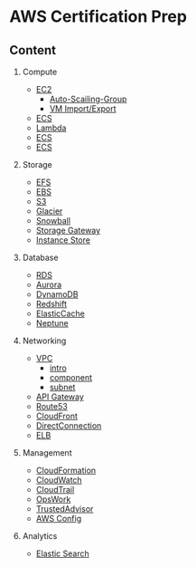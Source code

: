 # AWS Certification Prep

## Content

1.  Compute

    - [EC2](https://github.com/BravoChos/aws-saa-certification/tree/master/solutionArchitect/01_compute/01_EC2)
      - [Auto-Scailing-Group](https://github.com/BravoChos/aws-saa-certification/tree/master/solutionArchitect/01_compute/01_EC2/Auto-Scaling-Group)
      - [VM Import/Export](https://github.com/BravoChos/aws-saa-certification/tree/master/solutionArchitect/01_compute/01_EC2/VM%20Import/Export)
    - [ECS](https://github.com/BravoChos/aws-saa-certification/tree/master/solutionArchitect/01_compute/02_ECS)
    - [Lambda](https://github.com/BravoChos/aws-saa-certification/tree/master/solutionArchitect/01_compute/03_Lambda)
    - [ECS](https://github.com/BravoChos/aws-saa-certification/tree/master/solutionArchitect/01_compute/04_ElasticBeanStalk)
    - [ECS](https://github.com/BravoChos/aws-saa-certification/tree/master/solutionArchitect/01_compute/05_LightSail)

2.  Storage

    - [EFS](https://github.com/BravoChos/aws-saa-certification/tree/master/solutionArchitect/02_storage/01_EFS)
    - [EBS](https://github.com/BravoChos/aws-saa-certification/tree/master/solutionArchitect/02_storage/02_EBS)
    - [S3](https://github.com/BravoChos/aws-saa-certification/tree/master/solutionArchitect/02_storage/03_S3)
    - [Glacier](https://github.com/BravoChos/aws-saa-certification/tree/master/solutionArchitect/02_storage/04_Glacier)
    - [Snowball](https://github.com/BravoChos/aws-saa-certification/tree/master/solutionArchitect/02_storage/05_Snowball)
    - [Storage Gateway](https://github.com/BravoChos/aws-saa-certification/tree/master/solutionArchitect/02_storage/06_StorageGateway)
    - [Instance Store](https://github.com/BravoChos/aws-saa-certification/tree/master/solutionArchitect/02_storage/07_Instance_Store)

3.  Database

    - [RDS](https://github.com/BravoChos/aws-saa-certification/tree/master/solutionArchitect/03_database/01_RDS)
    - [Aurora](https://github.com/BravoChos/aws-saa-certification/tree/master/solutionArchitect/03_database/02_Aurora)
    - [DynamoDB](https://github.com/BravoChos/aws-saa-certification/tree/master/solutionArchitect/03_database/03_DynamoDB)
    - [Redshift](https://github.com/BravoChos/aws-saa-certification/tree/master/solutionArchitect/03_database/04_Redshift)
    - [ElasticCache](https://github.com/BravoChos/aws-saa-certification/tree/master/solutionArchitect/03_database/05_ElasticCache)
    - [Neptune](https://github.com/BravoChos/aws-saa-certification/tree/master/solutionArchitect/03_database/06_Neptune)

4.  Networking

    - [VPC](https://github.com/BravoChos/aws-saa-certification/tree/master/solutionArchitect/04_networking/01_VPC)
      - [intro](https://github.com/BravoChos/aws-saa-certification/blob/master/solutionArchitect/04_networking/01_VPC/vpc_intro.md)
      - [component](https://github.com/BravoChos/aws-saa-certification/blob/master/solutionArchitect/04_networking/01_VPC/vpc_component.md)
      - [subnet](https://github.com/BravoChos/aws-saa-certification/blob/master/solutionArchitect/04_networking/01_VPC/vpc_subnet.md)
    - [API Gateway](https://github.com/BravoChos/aws-saa-certification/tree/master/solutionArchitect/04_networking/02_API_Gateway)
    - [Route53](https://github.com/BravoChos/aws-saa-certification/tree/master/solutionArchitect/04_networking/03_Route53)
    - [CloudFront](https://github.com/BravoChos/aws-saa-certification/tree/master/solutionArchitect/04_networking/04_CloudFront)
    - [DirectConnection](https://github.com/BravoChos/aws-saa-certification/tree/master/solutionArchitect/04_networking/05_DirectConnection)
    - [ELB](https://github.com/BravoChos/aws-saa-certification/tree/master/solutionArchitect/04_networking/06_ELB)

5.  Management

    - [CloudFormation](https://github.com/BravoChos/aws-saa-certification/tree/master/solutionArchitect/05_management/01_CloudFormation)
    - [CloudWatch](https://github.com/BravoChos/aws-saa-certification/tree/master/solutionArchitect/05_management/02_CloudWatch)
    - [CloudTrail](https://github.com/BravoChos/aws-saa-certification/tree/master/solutionArchitect/05_management/03_CloudTrail)
    - [OpsWork](https://github.com/BravoChos/aws-saa-certification/tree/master/solutionArchitect/05_management/04_OpsWork)
    - [TrustedAdvisor](https://github.com/BravoChos/aws-saa-certification/tree/master/solutionArchitect/05_management/05_TrustedAdvisor)
    - [AWS Config](https://github.com/BravoChos/aws-saa-certification/tree/master/solutionArchitect/05_management/06_AWS_Config)

6.  Analytics
    - [Elastic Search](https://github.com/BravoChos/aws-saa-certification/tree/master/solutionArchitect/06_analytics/01_Elastic_Search)
